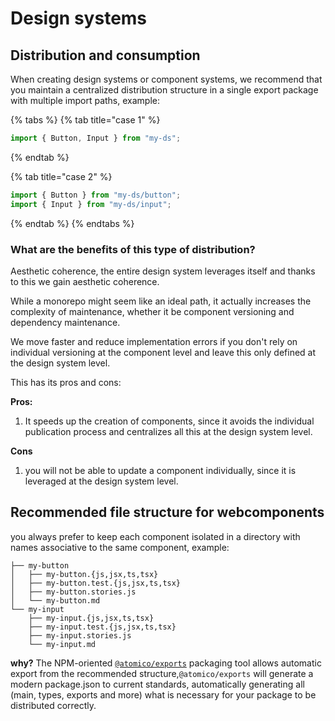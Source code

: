 # Design systems

## Distribution and consumption

When creating design systems or component systems, we recommend that you maintain a centralized distribution structure in a single export package with multiple import paths, example:

{% tabs %}
{% tab title="case 1" %}
```javascript
import { Button, Input } from "my-ds";
```
{% endtab %}

{% tab title="case 2" %}
```javascript
import { Button } from "my-ds/button";
import { Input } from "my-ds/input";
```
{% endtab %}
{% endtabs %}

### What are the benefits of this type of distribution?

Aesthetic coherence, the entire design system leverages itself and thanks to this we gain aesthetic coherence.

While a monorepo might seem like an ideal path, it actually increases the complexity of maintenance, whether it be component versioning and dependency maintenance.

We move faster and reduce implementation errors if you don't rely on individual versioning at the component level and leave this only defined at the design system level.

This has its pros and cons:

**Pros:**&#x20;

1. It speeds up the creation of components, since it avoids the individual publication process and centralizes all this at the design system level.

**Cons**

1. you will not be able to update a component individually, since it is leveraged at the design system level.



## Recommended file structure for webcomponents

you always prefer to keep each component isolated in a directory with names associative to the same component, example:

```
├── my-button
│   ├── my-button.{js,jsx,ts,tsx}
│   ├── my-button.test.{js,jsx,ts,tsx}
│   ├── my-button.stories.js
│   └── my-button.md
└── my-input
    ├── my-input.{js,jsx,ts,tsx}
    ├── my-input.test.{js,jsx,ts,tsx}
    ├── my-input.stories.js
    └── my-input.md
```

**why?** The NPM-oriented [`@atomico/exports`](../../../../packages/introduction/atomico-exports.md) packaging tool allows automatic export from the recommended structure,`@atomico/exports` will generate a modern package.json to current standards, automatically generating all (main, types, exports and more) what is necessary for your package to be distributed correctly.
